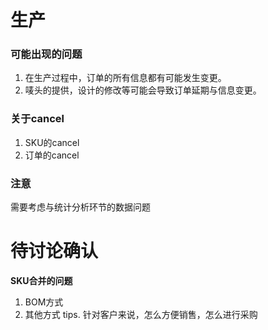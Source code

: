 # 生产

### 可能出现的问题

1. 在生产过程中，订单的所有信息都有可能发生变更。
2. 唛头的提供，设计的修改等可能会导致订单延期与信息变更。

### 关于cancel

1. SKU的cancel
2. 订单的cancel

### 注意

需要考虑与统计分析环节的数据问题

# 待讨论确认

**SKU合并的问题**

1. BOM方式
2. 其他方式
   tips. 针对客户来说，怎么方便销售，怎么进行采购



